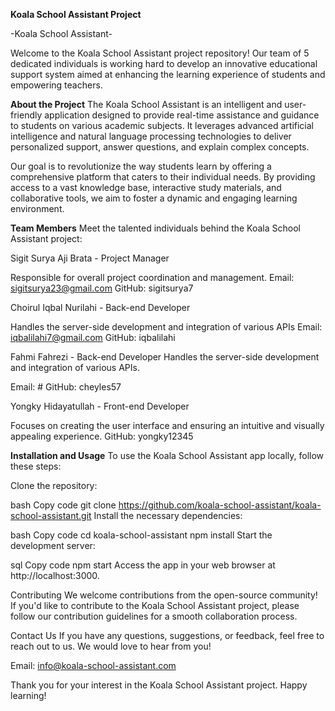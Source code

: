 <b>Koala School Assistant Project</b>

-Koala School Assistant-

Welcome to the Koala School Assistant project repository! Our team of 5 dedicated individuals is working hard to develop an innovative educational support system aimed at enhancing the learning experience of students and empowering teachers.

<b>About the Project</b>
The Koala School Assistant is an intelligent and user-friendly application designed to provide real-time assistance and guidance to students on various academic subjects. It leverages advanced artificial intelligence and natural language processing technologies to deliver personalized support, answer questions, and explain complex concepts.

Our goal is to revolutionize the way students learn by offering a comprehensive platform that caters to their individual needs. By providing access to a vast knowledge base, interactive study materials, and collaborative tools, we aim to foster a dynamic and engaging learning environment.

<b>Team Members</b>
Meet the talented individuals behind the Koala School Assistant project:

Sigit Surya Aji Brata - Project Manager

Responsible for overall project coordination and management.
Email: sigitsurya23@gmail.com
GitHub: sigitsurya7

Choirul Iqbal Nurilahi - Back-end Developer

Handles the server-side development and integration of various APIs
Email: iqbalilahi7@gmail.com
GitHub: iqbalilahi

Fahmi Fahrezi - Back-end Developer
Handles the server-side development and integration of various APIs.

Email: #
GitHub: cheyles57

Yongky Hidayatullah - Front-end Developer

Focuses on creating the user interface and ensuring an intuitive and visually appealing experience.
GitHub: yongky12345

<b>Installation and Usage</b>
To use the Koala School Assistant app locally, follow these steps:

Clone the repository:

bash
Copy code
git clone https://github.com/koala-school-assistant/koala-school-assistant.git
Install the necessary dependencies:

bash
Copy code
cd koala-school-assistant
npm install
Start the development server:

sql
Copy code
npm start
Access the app in your web browser at http://localhost:3000.

Contributing
We welcome contributions from the open-source community! If you'd like to contribute to the Koala School Assistant project, please follow our contribution guidelines for a smooth collaboration process.

Contact Us
If you have any questions, suggestions, or feedback, feel free to reach out to us. We would love to hear from you!

Email: info@koala-school-assistant.com

Thank you for your interest in the Koala School Assistant project. Happy learning!